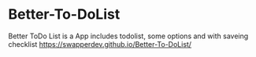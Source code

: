 # Better-To-DoList
Better ToDo List is a App includes todolist, some options and with saveing checklist
https://swapperdev.github.io/Better-To-DoList/
